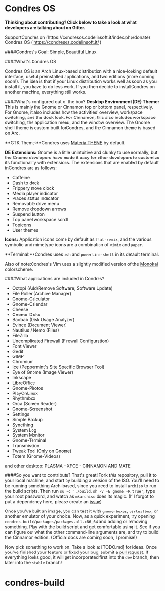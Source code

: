 # Condres OS

**Thinking about contributing? Click below to take a look at what developers are talking about on Gitter.**



SupportCondres on (https://condresos.codelinsoft.it/index.php/donate)
Condres OS ( https://condresos.codelinsoft.it/ )



####Condres's Goal: Simple, Beautiful Linux

####What's Condres OS

Condres OS is an Arch Linux-based distribution with a nice-looking default interface, useful preinstalled applications, and two editions (more coming soon!). The idea is that if your Linux distribution works well as soon as you install it, you have to do less work. If you then decide to installCondres on another machine, everything still works.

####What's configured out of the box?
**Desktop Environment (DE) Theme:** This is mainly the Gnome or Cinnamon top or bottom panel, respectively. For Gnome, it also includes how the activities' overview, workspace switching, and the dock look. For Cinnamon, this also includes workspace switching, the application menu, and the window overview. The Gnome shell theme is custom built forCondres, and the Cinnamon theme is based on Arc.

**GTK Theme:**Condres uses [Materia THEME](https://github.com/nana-4/materia-theme) by default.

**DE Extensions:** Gnome is a little unintuitive and clunky to use normally, but the Gnome developers have made it easy for other developers to customize its functionality with extensions. The extensions that are enabled by default inCondres are as follows:
- Caffeine
- Dash to dock
- Frippery move clock
- Media player indicator
- Places status indicator
- Removable drive menu
- Remove dropdown arrows
- Suspend button
- Top panel workspace scroll
- Topicons
- User themes

**Icons:** Application icons come by default as `flat-remix`, and the various symbolic and mimetype icons are a combination of `vimix` and `paper`.

**Terminal:**Condres uses `zsh` and `powerline-shell` in its default terminal.



Also of note:Condres's Vim uses a slightly modified version of the [Monokai](https://github.com/sickill/vim-monokai) colorscheme.

####What applications are included in Condres?

- Octopi (Add/Remove Software; Software Update)
- File Roller (Archive Manager)
- Gnome-Calculator
- Gnome-Calendar
- Cheese
- Gnome-Disks
- Baobab (Disk Usage Analyzer)
- Evince (Document Viewer)
- Nautilus / Nemo (Files)
- FileZilla
- Uncomplicated Firewall (Firewall Configuration)
- Font Viewer
- Gedit
- GIMP
- Chromium
- Ice (Peppermint's Site Specific Browser Tool)
- Eye of Gnome (Image Viewer)
- Inkscape
- LibreOffice
- Gnome-Photos
- PlayOnLinux
- Rhythmbox
- Orca (Screen Reader)
- Gnome-Screenshot
- Settings
- Simple Backup
- Syncthing
- System Log
- System Monitor
- Gnome-Terminal
- Transmission
- Tweak Tool (Only on Gnome)
- Totem (Gnome-Videos)

and other desktop: PLASMA - XFCE - CINNAMON AND MATE

####So you want to contribute?
That's great! Fork *this* repository, pull it to your local machine, and start by building a version of the ISO. You'll need to be running something Arch-based, since you need to install `archiso` to run the build scripts. Then run `su -c './build.sh -v -E gnome -R true'`, type your root password, and watch as `mkarchiso` does its magic. (If I forgot to put a dependency here, please create an [issue](https://github.com/specialworld83/condres-build/issues))

Once you've built an image, you can test it with `gnome-boxes`, `virtualbox`, or another emulator of your choice. Now, as a quick experiment, try opening `condres-build/packages/packages.all.x86_64` and adding or removing something. Play with the build script and get comfortable using it. See if you can figure out what the other command-line arguments are, and try to build the Cinnamon edition. (Official docs are coming soon, I promise!)

Now pick something to work on. Take a look at [TODO.md] for ideas. Once you've finished your feature or fixed your bug, submit a [pull request](https://help.github.com/articles/using-pull-requests/). If everything looks good, it will get incorporated first into the `dev` branch, then later into the `stable` branch!
# condres-build


